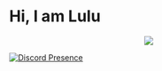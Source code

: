 #   Hi, I am Lulu

<div align="center">
    <img src="https://komarev.com/ghpvc/?username=luluwux&color=dc143c"/>
</div>

   [![Discord Presence](https://lanyard.cnrad.dev/api/852103749228036136)](https://discord.com/users/852103749228036136)


